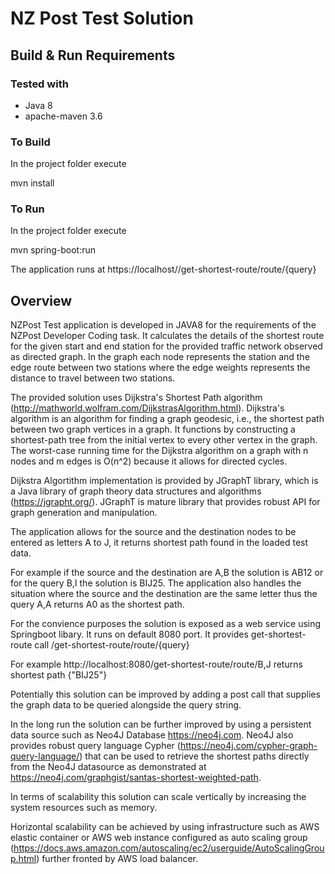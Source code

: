 # NZ Post Test Solution


## Build & Run Requirements

### Tested with
* Java 8
* apache-maven 3.6

### To Build
In the project folder execute

mvn install

### To Run
In the project folder execute

mvn spring-boot:run

The application runs at https://localhost//get-shortest-route/route/{query}

## Overview
NZPost Test application is developed in JAVA8 for the requirements of the NZPost Developer Coding task. 
It calculates the details of the shortest route for the given start and end station for the provided traffic network observed as directed graph. In the graph each node represents the station and the edge route between two stations where the edge weights represents 
the distance to travel between two stations.

The provided solution uses Dijkstra's Shortest Path algorithm (http://mathworld.wolfram.com/DijkstrasAlgorithm.html). 
Dijkstra's algorithm is an algorithm for finding a graph geodesic, i.e., the shortest path between two graph vertices in a graph. 
It functions by constructing a shortest-path tree from the initial vertex to every other vertex in the graph. 
The worst-case running time for the Dijkstra algorithm on a graph with n nodes and m edges is O(n^2) because it allows for directed cycles.

Dijkstra Algortithm implementation is provided by JGraphT library, which is a Java library of graph theory data structures 
and algorithms (https://jgrapht.org/). JGraphT is mature library that provides robust API for graph generation and manipulation.

The application allows for the source and the destination nodes to be entered as letters A to J, it returns shortest path found in the loaded test data.

For example if the source and the destination are A,B the solution is AB12 or for the query B,I the solution is BIJ25. The application also handles the situation where the source and the destination are the same letter thus the query A,A returns A0 as the shortest path.

For the convience purposes the solution is exposed as a web service using Springboot libary. It runs on default 8080 port. It provides get-shortest-route call
/get-shortest-route/route/{query}

For example
http://localhost:8080/get-shortest-route/route/B,J
returns shortest path  {"BIJ25"}

Potentially this solution can be improved by adding a post call that supplies the graph data to be queried alongside the query string.

In the long run the solution can be further improved by using a persistent data source such as Neo4J Database https://neo4j.com. Neo4J also provides robust query language Cypher (https://neo4j.com/cypher-graph-query-language/) that can be used to retrieve the shortest paths directly from the Neo4J datasource as demonstrated at https://neo4j.com/graphgist/santas-shortest-weighted-path.

In terms of scalability this solution can scale vertically by increasing the system resources such as memory.

Horizontal scalability can be achieved by using infrastructure such as AWS elastic container or AWS web instance configured as auto scaling group (https://docs.aws.amazon.com/autoscaling/ec2/userguide/AutoScalingGroup.html) further fronted by AWS load balancer.


